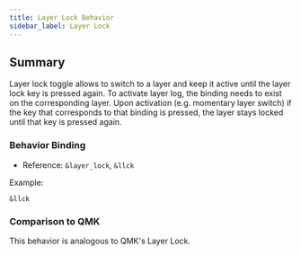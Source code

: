 ```yaml
---
title: Layer Lock Behavior
sidebar_label: Layer Lock
---
```


## Summary

Layer lock toggle allows to switch to a layer and keep it active until the layer lock key is pressed again. To activate layer log, the binding needs to exist on the corresponding layer. Upon activation
(e.g. momentary layer switch) if the key that corresponds to that binding is pressed, the layer stays locked until that key is pressed again.

### Behavior Binding

- Reference: `&layer_lock`, `&llck`

Example:

```dts
&llck
```

### Comparison to QMK

This behavior is analogous to QMK's Layer Lock.
